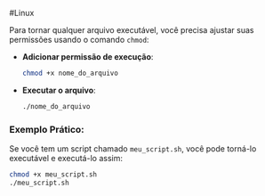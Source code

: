 #Linux 

Para tornar qualquer arquivo executável, você precisa ajustar suas permissões usando o comando `chmod`:

- **Adicionar permissão de execução**:
    
    ```bash
    chmod +x nome_do_arquivo
    ```
    
- **Executar o arquivo**:
    
    ```bash
    ./nome_do_arquivo
    ```
    

### Exemplo Prático:

Se você tem um script chamado `meu_script.sh`, você pode torná-lo executável e executá-lo assim:

```bash
chmod +x meu_script.sh
./meu_script.sh
```